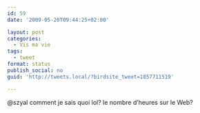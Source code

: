 ```yaml
---
id: 59
date: '2009-05-20T09:44:25+02:00'

layout: post
categories:
  - Vis ma vie
tags:
  - tweet
format: status
publish_social: no
guid: 'http://tweets.local/?birdsite_tweet=1857711519'

---
```


@szyal comment je sais quoi lol? le nombre d’heures sur le Web?